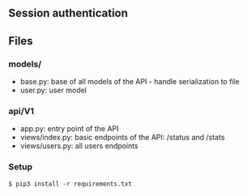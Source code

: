## Session authentication

## Files

### models/
* base.py: base of all models of the API - handle serialization to file
* user.py: user model

### api/V1
* app.py: entry point of the API
* views/index.py: basic endpoints of the API: /status and /stats
* views/users.py: all users endpoints

### Setup

`$ pip3 install -r requirements.txt`
